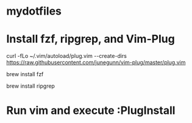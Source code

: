 # mydotfiles

# Install fzf, ripgrep, and Vim-Plug
curl -fLo ~/.vim/autoload/plug.vim --create-dirs https://raw.githubusercontent.com/junegunn/vim-plug/master/plug.vim

brew install fzf

brew install ripgrep

# Run vim and execute :PlugInstall
